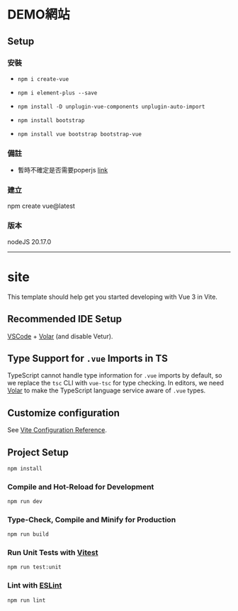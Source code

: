 # DEMO網站

## Setup

### 安裝

- `npm i create-vue`

- `npm i element-plus --save`

- `npm install -D unplugin-vue-components unplugin-auto-import`

- `npm install bootstrap`

- `npm install vue bootstrap bootstrap-vue`

### 備註

- 暫時不確定是否需要poperjs [link](https://stackoverflow.com/questions/46155017/bootstrap-4-beta-is-popper-js-required)

### 建立

npm create vue@latest

### 版本

nodeJS 20.17.0

---

# site

This template should help get you started developing with Vue 3 in Vite.

## Recommended IDE Setup

[VSCode](https://code.visualstudio.com/) + [Volar](https://marketplace.visualstudio.com/items?itemName=Vue.volar) (and disable Vetur).

## Type Support for `.vue` Imports in TS

TypeScript cannot handle type information for `.vue` imports by default, so we replace the `tsc` CLI with `vue-tsc` for type checking. In editors, we need [Volar](https://marketplace.visualstudio.com/items?itemName=Vue.volar) to make the TypeScript language service aware of `.vue` types.

## Customize configuration

See [Vite Configuration Reference](https://vite.dev/config/).

## Project Setup

```sh
npm install
```

### Compile and Hot-Reload for Development

```sh
npm run dev
```

### Type-Check, Compile and Minify for Production

```sh
npm run build
```

### Run Unit Tests with [Vitest](https://vitest.dev/)

```sh
npm run test:unit
```

### Lint with [ESLint](https://eslint.org/)

```sh
npm run lint
```
